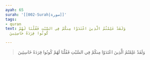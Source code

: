 ```yaml
---
ayah: 65
surah: '[[002-Surah|سورة]]'
tags:
- quran
text: وَلَقَدْ عَلِمْتُمُ الَّذِينَ اعْتَدَوْا مِنكُمْ فِي السَّبْتِ فَقُلْنَا لَهُمْ
  كُونُوا قِرَدَةً خَاسِئِينَ

---
```

> وَلَقَدْ عَلِمْتُمُ الَّذِينَ اعْتَدَوْا مِنكُمْ فِي السَّبْتِ فَقُلْنَا لَهُمْ كُونُوا قِرَدَةً خَاسِئِينَ

